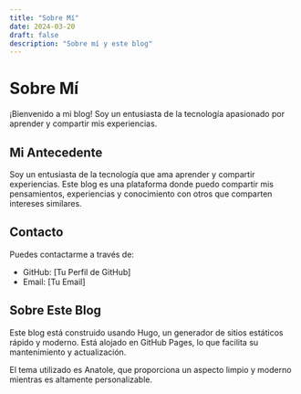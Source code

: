 ```yaml
---
title: "Sobre Mí"
date: 2024-03-20
draft: false
description: "Sobre mí y este blog"
---
```


# Sobre Mí

¡Bienvenido a mi blog! Soy un entusiasta de la tecnología apasionado por aprender y compartir mis experiencias.

## Mi Antecedente

Soy un entusiasta de la tecnología que ama aprender y compartir experiencias. Este blog es una plataforma donde puedo compartir mis pensamientos, experiencias y conocimiento con otros que comparten intereses similares.

## Contacto

Puedes contactarme a través de:
- GitHub: [Tu Perfil de GitHub]
- Email: [Tu Email]

## Sobre Este Blog

Este blog está construido usando Hugo, un generador de sitios estáticos rápido y moderno. Está alojado en GitHub Pages, lo que facilita su mantenimiento y actualización.

El tema utilizado es Anatole, que proporciona un aspecto limpio y moderno mientras es altamente personalizable. 